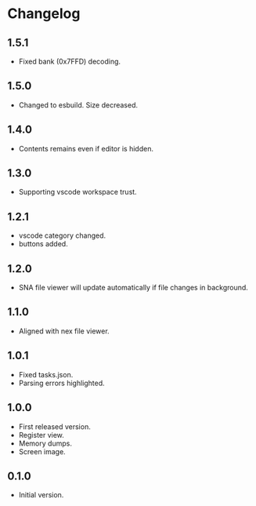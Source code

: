 # Changelog

## 1.5.1
- Fixed bank (0x7FFD) decoding.

## 1.5.0
- Changed to esbuild. Size decreased.

## 1.4.0
- Contents remains even if editor is hidden.

## 1.3.0
- Supporting vscode workspace trust.

## 1.2.1
- vscode category changed.
- buttons added.

## 1.2.0
- SNA file viewer will update automatically if file changes in background.

## 1.1.0
- Aligned with nex file viewer.

## 1.0.1
- Fixed tasks.json.
- Parsing errors highlighted.

## 1.0.0
- First released version.
- Register view.
- Memory dumps.
- Screen image.

## 0.1.0
- Initial version.
